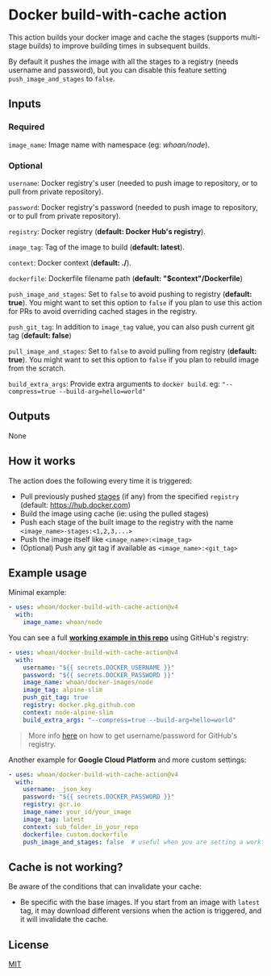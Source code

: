 # Docker build-with-cache action

This action builds your docker image and cache the stages (supports multi-stage builds) to improve building times in subsequent builds.

By default it pushes the image with all the stages to a registry (needs username and password), but you can disable this feature setting `push_image_and_stages` to `false`.

## Inputs

### Required

`image_name`: Image name with namespace (eg: *whoan/node*).

### Optional

`username`: Docker registry's user (needed to push image to repository, or to pull from private repository).

`password`: Docker registry's password (needed to push image to repository, or to pull from private repository).

`registry`: Docker registry (**default: Docker Hub's registry**).

`image_tag`: Tag of the image to build (**default: latest**).

`context`: Docker context (**default: ./**).

`dockerfile`: Dockerfile filename path (**default: "$context"/Dockerfile**)

`push_image_and_stages`: Set to `false` to avoid pushing to registry (**default: true**). You might want to set this option to `false` if you plan to use this action for PRs to avoid overriding cached stages in the registry.

`push_git_tag`: In addition to `image_tag` value, you can also push current git tag (**default: false**)

`pull_image_and_stages`: Set to `false` to avoid pulling from registry (**default: true**). You might want to set this option to `false` if you plan to rebuild image from the scratch.

`build_extra_args`: Provide extra arguments to `docker build`. eg: `"--compress=true --build-arg=hello=world"`

## Outputs

None

## How it works

The action does the following every time it is triggered:

- Pull previously pushed [stages](https://docs.docker.com/develop/develop-images/multistage-build/) (if any) from the specified `registry` (default: https://hub.docker.com)
- Build the image using cache (ie: using the pulled stages)
- Push each stage of the built image to the registry with the name `<image_name>-stages:<1,2,3,...>`
- Push the image itself like `<image_name>:<image_tag>`
- (Optional) Push any git tag if available as `<image_name>:<git_tag>`

## Example usage

Minimal example:

```yml
- uses: whoan/docker-build-with-cache-action@v4
  with:
    image_name: whoan/node
```

You can see a full **[working example in this repo](https://github.com/whoan/docker-images/blob/master/.github/workflows/node-alpine-slim.yml)** using GitHub's registry:

```yml
- uses: whoan/docker-build-with-cache-action@v4
  with:
    username: "${{ secrets.DOCKER_USERNAME }}"
    password: "${{ secrets.DOCKER_PASSWORD }}"
    image_name: whoan/docker-images/node
    image_tag: alpine-slim
    push_git_tag: true
    registry: docker.pkg.github.com
    context: node-alpine-slim
    build_extra_args: "--compress=true --build-arg=hello=world"
```

> More info [here](https://help.github.com/en/github/managing-packages-with-github-packages/configuring-docker-for-use-with-github-packages#authenticating-to-github-packages) on how to get username/password for GitHub's registry.

Another example for **Google Cloud Platform** and more custom settings:

```yml
- uses: whoan/docker-build-with-cache-action@v4
  with:
    username: _json_key
    password: "${{ secrets.DOCKER_PASSWORD }}"
    registry: gcr.io
    image_name: your_id/your_image
    image_tag: latest
    context: sub_folder_in_your_repo
    dockerfile: custom.dockerfile
    push_image_and_stages: false  # useful when you are setting a workflow to run on PRs
```

## Cache is not working?

Be aware of the conditions that can invalidate your cache:

- Be specific with the base images. If you start from an image with `latest` tag, it may download different versions when the action is triggered, and it will invalidate the cache.

## License

[MIT](https://github.com/whoan/docker-build-with-cache-action/blob/master/LICENSE)
